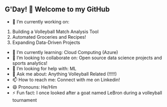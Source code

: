 ## G'Day! 👋 Welcome to my GitHub

- 🔭 I’m currently working on:
1. Building a Volleyball Match Analysis Tool
2. Automated Groceries and Recipes!
3. Expanding Data-Driven Projects
- 🌱 I’m currently learning: Cloud Computing (Azure)
- 👯 I’m looking to collaborate on: Open source data science projects and sports analytics!
- 🤔 I’m looking for help with: ML
- 💬 Ask me about: Anything Volleyball Related (!!!!!)
- 📫 How to reach me: Connect with me on Linkedin!
- 😄 Pronouns: He/Him
- ⚡ Fun fact: I once looked after a goat named LeBron during a volleyball tournament
